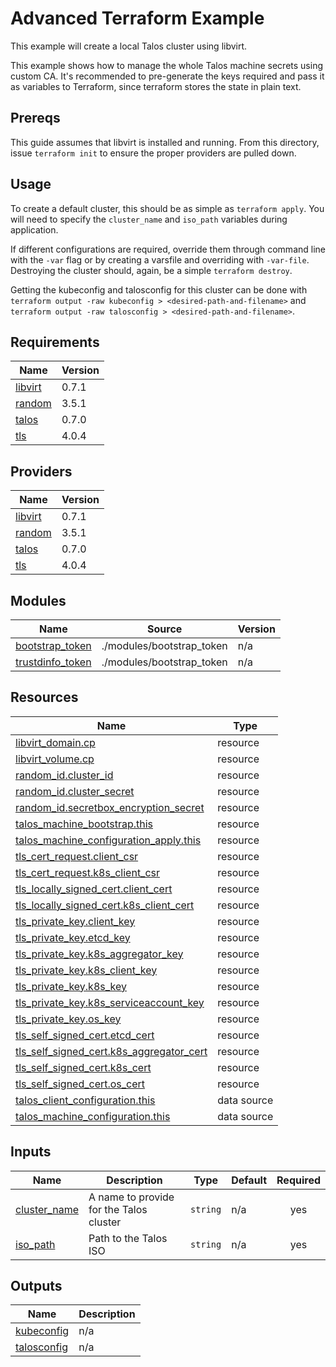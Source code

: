 # Advanced Terraform Example

This example will create a local Talos cluster using libvirt.

This example shows how to manage the whole Talos machine secrets using custom CA.
It's recommended to pre-generate the keys required and pass it as variables to Terraform, since terraform stores the state in plain text.

## Prereqs

This guide assumes that libvirt is installed and running.
From this directory, issue `terraform init` to ensure the proper providers are pulled down.

## Usage

To create a default cluster, this should be as simple as `terraform apply`.
You will need to specify the `cluster_name` and `iso_path` variables during application.

If different configurations are required, override them through command line with the `-var` flag or by creating a varsfile and overriding with `-var-file`.
Destroying the cluster should, again, be a simple `terraform destroy`.

Getting the kubeconfig and talosconfig for this cluster can be done with `terraform output -raw kubeconfig > <desired-path-and-filename>` and `terraform output -raw talosconfig > <desired-path-and-filename>`.

<!-- BEGIN_TF_DOCS -->
## Requirements

| Name | Version |
|------|---------|
| <a name="requirement_libvirt"></a> [libvirt](#requirement\_libvirt) | 0.7.1 |
| <a name="requirement_random"></a> [random](#requirement\_random) | 3.5.1 |
| <a name="requirement_talos"></a> [talos](#requirement\_talos) | 0.7.0 |
| <a name="requirement_tls"></a> [tls](#requirement\_tls) | 4.0.4 |

## Providers

| Name | Version |
|------|---------|
| <a name="provider_libvirt"></a> [libvirt](#provider\_libvirt) | 0.7.1 |
| <a name="provider_random"></a> [random](#provider\_random) | 3.5.1 |
| <a name="provider_talos"></a> [talos](#provider\_talos) | 0.7.0 |
| <a name="provider_tls"></a> [tls](#provider\_tls) | 4.0.4 |

## Modules

| Name | Source | Version |
|------|--------|---------|
| <a name="module_bootstrap_token"></a> [bootstrap\_token](#module\_bootstrap\_token) | ./modules/bootstrap_token | n/a |
| <a name="module_trustdinfo_token"></a> [trustdinfo\_token](#module\_trustdinfo\_token) | ./modules/bootstrap_token | n/a |

## Resources

| Name | Type |
|------|------|
| [libvirt_domain.cp](https://registry.terraform.io/providers/dmacvicar/libvirt/0.7.1/docs/resources/domain) | resource |
| [libvirt_volume.cp](https://registry.terraform.io/providers/dmacvicar/libvirt/0.7.1/docs/resources/volume) | resource |
| [random_id.cluster_id](https://registry.terraform.io/providers/hashicorp/random/3.5.1/docs/resources/id) | resource |
| [random_id.cluster_secret](https://registry.terraform.io/providers/hashicorp/random/3.5.1/docs/resources/id) | resource |
| [random_id.secretbox_encryption_secret](https://registry.terraform.io/providers/hashicorp/random/3.5.1/docs/resources/id) | resource |
| [talos_machine_bootstrap.this](https://registry.terraform.io/providers/siderolabs/talos/0.7.0/docs/resources/machine_bootstrap) | resource |
| [talos_machine_configuration_apply.this](https://registry.terraform.io/providers/siderolabs/talos/0.7.0/docs/resources/machine_configuration_apply) | resource |
| [tls_cert_request.client_csr](https://registry.terraform.io/providers/hashicorp/tls/4.0.4/docs/resources/cert_request) | resource |
| [tls_cert_request.k8s_client_csr](https://registry.terraform.io/providers/hashicorp/tls/4.0.4/docs/resources/cert_request) | resource |
| [tls_locally_signed_cert.client_cert](https://registry.terraform.io/providers/hashicorp/tls/4.0.4/docs/resources/locally_signed_cert) | resource |
| [tls_locally_signed_cert.k8s_client_cert](https://registry.terraform.io/providers/hashicorp/tls/4.0.4/docs/resources/locally_signed_cert) | resource |
| [tls_private_key.client_key](https://registry.terraform.io/providers/hashicorp/tls/4.0.4/docs/resources/private_key) | resource |
| [tls_private_key.etcd_key](https://registry.terraform.io/providers/hashicorp/tls/4.0.4/docs/resources/private_key) | resource |
| [tls_private_key.k8s_aggregator_key](https://registry.terraform.io/providers/hashicorp/tls/4.0.4/docs/resources/private_key) | resource |
| [tls_private_key.k8s_client_key](https://registry.terraform.io/providers/hashicorp/tls/4.0.4/docs/resources/private_key) | resource |
| [tls_private_key.k8s_key](https://registry.terraform.io/providers/hashicorp/tls/4.0.4/docs/resources/private_key) | resource |
| [tls_private_key.k8s_serviceaccount_key](https://registry.terraform.io/providers/hashicorp/tls/4.0.4/docs/resources/private_key) | resource |
| [tls_private_key.os_key](https://registry.terraform.io/providers/hashicorp/tls/4.0.4/docs/resources/private_key) | resource |
| [tls_self_signed_cert.etcd_cert](https://registry.terraform.io/providers/hashicorp/tls/4.0.4/docs/resources/self_signed_cert) | resource |
| [tls_self_signed_cert.k8s_aggregator_cert](https://registry.terraform.io/providers/hashicorp/tls/4.0.4/docs/resources/self_signed_cert) | resource |
| [tls_self_signed_cert.k8s_cert](https://registry.terraform.io/providers/hashicorp/tls/4.0.4/docs/resources/self_signed_cert) | resource |
| [tls_self_signed_cert.os_cert](https://registry.terraform.io/providers/hashicorp/tls/4.0.4/docs/resources/self_signed_cert) | resource |
| [talos_client_configuration.this](https://registry.terraform.io/providers/siderolabs/talos/0.7.0/docs/data-sources/client_configuration) | data source |
| [talos_machine_configuration.this](https://registry.terraform.io/providers/siderolabs/talos/0.7.0/docs/data-sources/machine_configuration) | data source |

## Inputs

| Name | Description | Type | Default | Required |
|------|-------------|------|---------|:--------:|
| <a name="input_cluster_name"></a> [cluster\_name](#input\_cluster\_name) | A name to provide for the Talos cluster | `string` | n/a | yes |
| <a name="input_iso_path"></a> [iso\_path](#input\_iso\_path) | Path to the Talos ISO | `string` | n/a | yes |

## Outputs

| Name | Description |
|------|-------------|
| <a name="output_kubeconfig"></a> [kubeconfig](#output\_kubeconfig) | n/a |
| <a name="output_talosconfig"></a> [talosconfig](#output\_talosconfig) | n/a |
<!-- END_TF_DOCS -->
